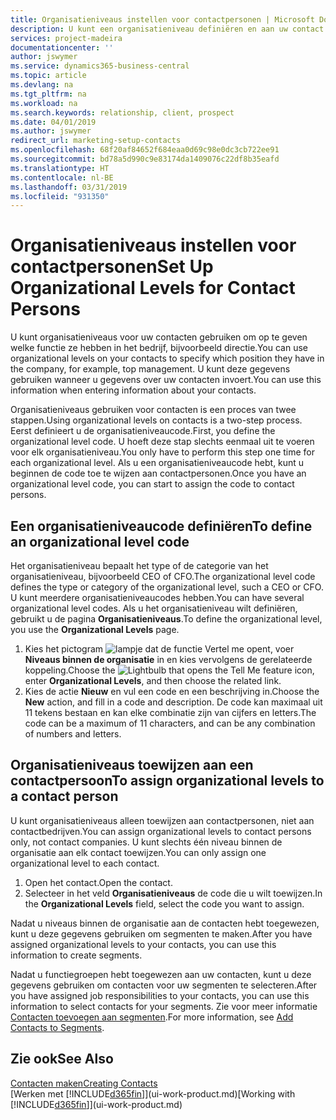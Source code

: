 ```yaml
---
title: Organisatieniveaus instellen voor contactpersonen | Microsoft Docs
description: U kunt een organisatieniveau definiëren en aan uw contact toewijzen om de positie aan te geven die ze binnen hun bedrijf hebben, bijvoorbeeld directie.
services: project-madeira
documentationcenter: ''
author: jswymer
ms.service: dynamics365-business-central
ms.topic: article
ms.devlang: na
ms.tgt_pltfrm: na
ms.workload: na
ms.search.keywords: relationship, client, prospect
ms.date: 04/01/2019
ms.author: jswymer
redirect_url: marketing-setup-contacts
ms.openlocfilehash: 68f20af84652f684eaa0d69c98e0dc3cb722ee91
ms.sourcegitcommit: bd78a5d990c9e83174da1409076c22df8b35eafd
ms.translationtype: HT
ms.contentlocale: nl-BE
ms.lasthandoff: 03/31/2019
ms.locfileid: "931350"
---
```

# <a name="set-up-organizational-levels-for-contact-persons"></a><span data-ttu-id="2e17a-103">Organisatieniveaus instellen voor contactpersonen</span><span class="sxs-lookup"><span data-stu-id="2e17a-103">Set Up Organizational Levels for Contact Persons</span></span>
<span data-ttu-id="2e17a-104">U kunt organisatieniveaus voor uw contacten gebruiken om op te geven welke functie ze hebben in het bedrijf, bijvoorbeeld directie.</span><span class="sxs-lookup"><span data-stu-id="2e17a-104">You can use organizational levels on your contacts to specify which position they have in the company, for example, top management.</span></span> <span data-ttu-id="2e17a-105">U kunt deze gegevens gebruiken wanneer u gegevens over uw contacten invoert.</span><span class="sxs-lookup"><span data-stu-id="2e17a-105">You can use this information when entering information about your contacts.</span></span>

<span data-ttu-id="2e17a-106">Organisatieniveaus gebruiken voor contacten is een proces van twee stappen.</span><span class="sxs-lookup"><span data-stu-id="2e17a-106">Using organizational levels on contacts is a two-step process.</span></span> <span data-ttu-id="2e17a-107">Eerst definieert u de organisatieniveaucode.</span><span class="sxs-lookup"><span data-stu-id="2e17a-107">First, you define the organizational level code.</span></span> <span data-ttu-id="2e17a-108">U hoeft deze stap slechts eenmaal uit te voeren voor elk organisatieniveau.</span><span class="sxs-lookup"><span data-stu-id="2e17a-108">You only have to perform this step one time for each organizational level.</span></span> <span data-ttu-id="2e17a-109">Als u een organisatieniveaucode hebt, kunt u beginnen de code toe te wijzen aan contactpersonen.</span><span class="sxs-lookup"><span data-stu-id="2e17a-109">Once you have an organizational level code, you can start to assign the code to contact persons.</span></span>

## <a name="to-define-an-organizational-level-code"></a><span data-ttu-id="2e17a-110">Een organisatieniveaucode definiëren</span><span class="sxs-lookup"><span data-stu-id="2e17a-110">To define an organizational level code</span></span>
<span data-ttu-id="2e17a-111">Het organisatieniveau bepaalt het type of de categorie van het organisatieniveau, bijvoorbeeld CEO of CFO.</span><span class="sxs-lookup"><span data-stu-id="2e17a-111">The organizational level code defines the type or category of the organizational level, such a CEO  or CFO.</span></span> <span data-ttu-id="2e17a-112">U kunt meerdere organisatieniveaucodes hebben.</span><span class="sxs-lookup"><span data-stu-id="2e17a-112">You can have several organizational level codes.</span></span> <span data-ttu-id="2e17a-113">Als u het organisatieniveau wilt definiëren, gebruikt u de pagina **Organisatieniveaus**.</span><span class="sxs-lookup"><span data-stu-id="2e17a-113">To define the organizational level, you use the **Organizational Levels** page.</span></span>

1. <span data-ttu-id="2e17a-114">Kies het pictogram ![lampje dat de functie Vertel me opent](media/ui-search/search_small.png "Vertel me wat u wilt doen"), voer **Niveaus binnen de organisatie** in en kies vervolgens de gerelateerde koppeling.</span><span class="sxs-lookup"><span data-stu-id="2e17a-114">Choose the ![Lightbulb that opens the Tell Me feature](media/ui-search/search_small.png "Tell me what you want to do") icon, enter **Organizational Levels**, and then choose the related link.</span></span>
2. <span data-ttu-id="2e17a-115">Kies de actie **Nieuw** en vul een code en een beschrijving in.</span><span class="sxs-lookup"><span data-stu-id="2e17a-115">Choose the **New** action, and fill in a code and description.</span></span> <span data-ttu-id="2e17a-116">De code kan maximaal uit 11 tekens bestaan en kan elke combinatie zijn van cijfers en letters.</span><span class="sxs-lookup"><span data-stu-id="2e17a-116">The code can be a maximum of 11 characters, and can be any combination of numbers and letters.</span></span>

## <a name="to-assign-organizational-levels-to-a-contact-person"></a><span data-ttu-id="2e17a-117">Organisatieniveaus toewijzen aan een contactpersoon</span><span class="sxs-lookup"><span data-stu-id="2e17a-117">To assign organizational levels to a contact person</span></span>
<span data-ttu-id="2e17a-118">U kunt organisatieniveaus alleen toewijzen aan contactpersonen, niet aan contactbedrijven.</span><span class="sxs-lookup"><span data-stu-id="2e17a-118">You can assign organizational levels to contact persons only, not contact companies.</span></span> <span data-ttu-id="2e17a-119">U kunt slechts één niveau binnen de organisatie aan elk contact toewijzen.</span><span class="sxs-lookup"><span data-stu-id="2e17a-119">You can only assign one organizational level to each contact.</span></span>

1. <span data-ttu-id="2e17a-120">Open het contact.</span><span class="sxs-lookup"><span data-stu-id="2e17a-120">Open the contact.</span></span>
2. <span data-ttu-id="2e17a-121">Selecteer in het veld **Organisatieniveaus** de code die u wilt toewijzen.</span><span class="sxs-lookup"><span data-stu-id="2e17a-121">In the **Organizational Levels** field, select the code you want to assign.</span></span>

<span data-ttu-id="2e17a-122">Nadat u niveaus binnen de organisatie aan de contacten hebt toegewezen, kunt u deze gegevens gebruiken om segmenten te maken.</span><span class="sxs-lookup"><span data-stu-id="2e17a-122">After you have assigned organizational levels to your contacts, you can use this information to create segments.</span></span>

<span data-ttu-id="2e17a-123">Nadat u functiegroepen hebt toegewezen aan uw contacten, kunt u deze gegevens gebruiken om contacten voor uw segmenten te selecteren.</span><span class="sxs-lookup"><span data-stu-id="2e17a-123">After you have assigned job responsibilities to your contacts, you can use this information to select contacts for your segments.</span></span> <span data-ttu-id="2e17a-124">Zie voor meer informatie [Contacten toevoegen aan segmenten](marketing-add-contact-segment.md).</span><span class="sxs-lookup"><span data-stu-id="2e17a-124">For more information, see [Add Contacts to Segments](marketing-add-contact-segment.md).</span></span>

## <a name="see-also"></a><span data-ttu-id="2e17a-125">Zie ook</span><span class="sxs-lookup"><span data-stu-id="2e17a-125">See Also</span></span>
[<span data-ttu-id="2e17a-126">Contacten maken</span><span class="sxs-lookup"><span data-stu-id="2e17a-126">Creating Contacts</span></span>](marketing-create-contact-companies.md)  
<span data-ttu-id="2e17a-127">[Werken met [!INCLUDE[d365fin](includes/d365fin_md.md)]](ui-work-product.md)</span><span class="sxs-lookup"><span data-stu-id="2e17a-127">[Working with [!INCLUDE[d365fin](includes/d365fin_md.md)]](ui-work-product.md)</span></span>  
